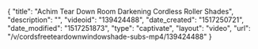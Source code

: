 {
    "title": "Achim Tear Down Room Darkening Cordless Roller Shades",
    "description": "",
    "videoid": "139424488",
    "date_created": "1517250721",
    "date_modified": "1517251873",
    "type": "captivate",
    "layout": "video",
    "url": "\/v\/cordsfreeteardownwindowshade-subs-mp4\/139424488"
}